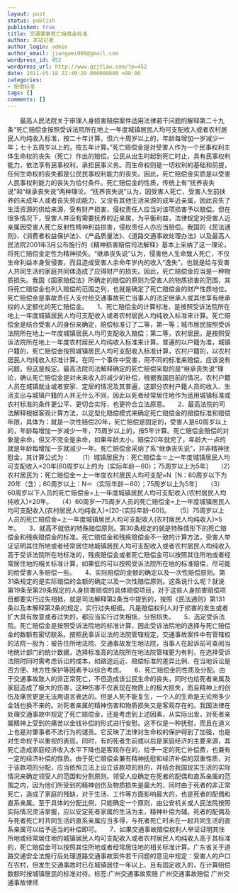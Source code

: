 ```yaml
---
layout: post
status: publish
published: true
title: 交通肇事死亡赔偿金标准
author: 本站记者
author_login: admin
author_email: jiangwei909@gmail.com
wordpress_id: 452
wordpress_url: http://www.gzjtlaw.com/?p=452
date: 2011-05-18 22:49:29.000000000 +08:00
categories:
- 赔偿标准
tags: []
comments: []
---
```

　　最高人民法院关于审理人身损害赔偿案件适用法律若干问题的解释第二十九条&ldquo;死亡赔偿金按照受诉法院所在地上一年度城镇居民人均可支配收入或者农村居民人均纯收入标准，按二十年计算。但六十周岁以上的，年龄每增加一岁减少一年；七十五周岁以上的，按五年计算。&rdquo;死亡赔偿金是对受害人作为一个民事权利主体生命权的丧失（死亡）作出的赔偿。公民从出生时起到死亡时止，具有民事权利能力，依法享有民事权利，承担民事义务。而生命权则是一切权利的基础和前提，任何生命权的丧失都是公民民事权利能力的丧失。因此，死亡赔偿金实质是以受害人民事权利能力的丧失为给付条件。死亡赔偿金的性质，传统上有&ldquo;抚养丧失说&rdquo;和&ldquo;继承丧失说&rdquo;两种理论。&ldquo;抚养丧失说&rdquo;认为，因受害人死亡，受害人生前扶养的未成年人或者丧失劳动能力、又没有其他生活来源的成年近亲属，因此丧失了生活资源的供给来源，受有财产损害，侵权责任人应当对该项损害予以赔偿。但在很多情况下，受害人并没有需要抚养的近亲属，为平衡利益，法律规定对受害人近亲属因受害人死亡反射性精神利益损害，侵权责任人亦应当赔偿。我国的《民法通则》、《消费者权益保护法》、《产品质量法》、《道路交通事故处理办法》以及最高人民法院2001年3月公布施行的《精神损害赔偿司法解释》基本上采纳了这一理论，将死亡赔偿金定性为精神损失。&ldquo;继承丧失说&rdquo;认为，侵害他人生命致人死亡，不仅生命利益本身受侵害，而且造成受害人余命年岁内的收入&ldquo;逸失&rdquo;，也就是给与受害人共同生活的家庭共同体造成了应得财产的损失。因此，死亡赔偿金应当是一种物质损失。我国《国家赔偿法》所确定的赔偿的原则为受害人的物质损害的范围，其将死亡赔偿金也列入赔偿的范围之列，也就是确定了死亡赔偿金的财产性质地位。死亡赔偿金是事故责任人支付给交通事故死亡当事人的法定继承人或其他享有继承权的人定额化的死亡赔偿金。　　1、死亡赔偿金的计算标准，是按照受诉法院所在地上一年度城镇居民人均可支配收入或者农村居民人均纯收入标准来计算。死亡赔偿金是结合受害人的身份来确定，赔偿标准订了二等，第一等；城市居民按照受诉法院所在地上一年度城镇居民人均可支配收入赔偿；第二等，农村居民，是按照受诉法院所在地上一年度农村居民人均纯收入标准来计算。普遍的以户籍为准，城镇户籍的，死亡赔偿金按照城镇居民人均可支配收入标准计算，农村户籍的，以农村居民人均纯收入标准计算。在同一个事件中受害，用不同的标准来赔偿，应该说有问题，但这是规定。最高法院司法解释确定的死亡赔偿采取的是&ldquo;继承丧失说&rdquo;理论，确认死亡赔偿金是对未来收入的减少的补偿，根据我国目前的情况，农村户籍人员在城镇就业或者安家、定居的情况及其普遍，这部分农村户籍人员的收入、生活支出与城镇户籍的人并无什么不同，因此以死者经常居住地作为适用城镇标准或农村标准的条件更公平、更切合实际，也更符合立法原意。　　2、最高法院的司法解释根据客观计算方法，以定型化赔偿模式来确定死亡赔偿金的赔偿标准和赔偿年限，具体为：就是一次性赔偿20年，死亡赔偿是固定的，受害人是60周岁以上的，年龄每增加一岁减少一年，75周岁以上的，按5年计算。死亡赔偿金赔偿的对象是余命，但又不完全是余命，如果年龄太小，赔偿20年就完了，年龄大一点的就是年龄每增加一岁就减少一年。死亡赔偿金采纳了系&ldquo;继承丧失说&rdquo;，并非精神抚慰金，其计算公式为：　　（1）城镇居民为：死亡赔偿金＝上一年度城镇居民人均可支配收入&times;20年[60周岁以上的为（实际年龄－60）；75周岁以上为5年]　　（2）农村居民为：死亡赔偿金＝上一年度农村居民人均可支配&times;N［N：60周岁以下为20年（含）；60周岁以上：N＝（实际年龄－60）；75周岁以上为5年］　　（3）60周岁以下人员的死亡赔偿金=上一年度城镇居民人均可支配收入(农村居民人均纯收入)&times;20年。　　（4）60周岁&mdash;75周岁人员的死亡赔偿金=上一年度城镇居民人均可支配收入(农村居民人均纯收入)&times;[20-(实际年龄-60)]。　　（5）75周岁以上人员的死亡赔偿金=上一年度城镇居民人均可支配收入(农村居民人均纯收入)&times;5年。　　3、就高不就低的特殊赔偿原则。第30条规定的就是特殊情形下的死亡赔偿金和残疾赔偿金的标准。死亡赔偿金和残疾赔偿金不一致的计算方法，受害人举证证明其住所地或者经常居住地城镇居民人均可支配收入或者农村居民人均纯收入高于受诉法院所在地标准的，残疾赔偿金或者死亡赔偿金可以按照其住所地或者经常居住地的相关标准计算，如果低的可以按照受诉法院所在地的标准赔偿，尽可能的给受害人多赔偿一些。　　4、实际赔偿的金额的确定以及一次性赔偿原则。第31条规定的是实际赔偿的金额的确定以及一次性赔偿原则。这条说什么呢？就说第19条至第29条规定的人身损害赔偿的具体赔偿项目，对于这些人身损害赔偿项目都要实行过失相抵，就是司法解释第2条当中提到的，按照《民法通则》第131条以及本解释第2条的规定，实行过失相抵。凡是赔偿权利人对于损害的发生或者扩大具有故意或者过失的，都应当实行过失相抵，分担损失。　　5、选定受诉法院。死亡赔偿金是按照受诉法院地的标准计算，因此受诉法院地的选择与死亡赔偿金的数额有密切联系。按照民事诉讼法的法院管辖规定，交通事故案件中有管辖权的法院一般为：被告住所地法院、交通事故发生地法院，当事人在起诉前可查阅当地统计部门的统计数据，选择标准高的法院所在地法院管辖更为有利，在选择受诉法院时同时需考虑诉讼的成本，如路途远近、赔偿标准的差异比例、在当地诉讼是否方便、地方性保护等因素予以综合考虑。　　6、死亡赔偿金的性质及分配。由于交通事故致人的非正常死亡，不但造成该公民生命的丧失，同时也给死者亲属及家庭造成了极大的伤害，这种伤害不仅表现在物质上的极大损失，而且精神上的创伤及痛苦更是无法用语言表达的。但是人死不能复生，一个人的生命是无论用多少金钱也换不来的。对死者亲属的精神伤害和物质损失又是客观存在的。我国法律在处理交通事故中规定了死亡赔偿金，还是考虑到上述因素，从实际出发，对死者亲属精神上受到的痛苦以金钱补偿的形式进行安慰。这不仅是一种抚慰，而且在道义上也是对肇事者不法行为的谴责。它反映了法律对生命权的保护得到了加强，也是对生命权予以重视的表现。同时，有的死者生前或以后是家庭经济的主要来源，其死亡造成家庭经济收入水平下降也是客观存在的，给予一定的死亡补偿费，也兼有一定的经济补偿的性质。由于死亡赔偿金兼有精神抚慰和经济补偿的双重性质，对于该款项的分配，应当依照立法上设立该款项的目的，并结合我国现实生活的实际情况来确定领受人的范围和分割原则。领受人应确定在死者的配偶和直系亲属的范围之内，因为他们所受到的精神创伤及物质损失是最大的，同时由于死者的非正常死亡，造成了家庭的残缺，对于生活、工作等方面影响最大的，也是死者的配偶和直系亲属。至于具体的分配比例，只能确定一个原则，由公安机关或人民法院按照实际情况灵活掌握，应以安定死者家属的生活为主，精神补偿为辅。死者的配偶及与死者死亡时共同生活的直系亲属应当多得，与死者死亡时未在一起共同生活的直系亲属可以给予适当的补偿即可。　　7、如果交通事故赔偿权利人举证证明其住所地或经常居住地的城镇居民人均可支配收入或者农村居民人均纯收入高于其标准的，死亡赔偿金可以按照其住所地或者经常居住地的相关标准计算。广东省关于道路交通安全法施行后处理道路交通事故案件若干问题的意见中规定：受害人的户口在农村，但发生交通事故时已在城镇居住一年以上、且有固定收入的，在计算赔偿数额时按城镇居民的标准对待。标签:广州交通事故索赔 广州交通事故赔偿 广州交通事故律师
